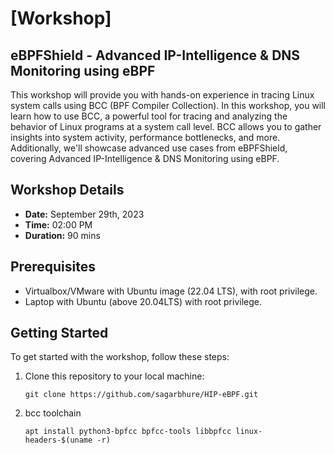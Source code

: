 # [Workshop]
## eBPFShield - Advanced IP-Intelligence & DNS Monitoring using eBPF

This workshop will provide you with hands-on experience in tracing Linux system calls using BCC (BPF Compiler Collection). In this workshop, you will learn how to use BCC, a powerful tool for tracing and analyzing the behavior of Linux programs at a system call level. BCC allows you to gather insights into system activity, performance bottlenecks, and more. Additionally, we'll showcase advanced use cases from eBPFShield, covering Advanced IP-Intelligence & DNS Monitoring using eBPF.
## Workshop Details

- **Date:** September 29th, 2023
- **Time:** 02:00 PM
- **Duration:** 90 mins

## Prerequisites

- Virtualbox/VMware with Ubuntu image (22.04 LTS), with root privilege.
- Laptop with Ubuntu (above 20.04LTS) with root privilege.

## Getting Started

To get started with the workshop, follow these steps:

1. Clone this repository to your local machine:

   ```shell
   git clone https://github.com/sagarbhure/HIP-eBPF.git

2. bcc toolchain
     ```shell
   apt install python3-bpfcc bpfcc-tools libbpfcc linux-headers-$(uname -r)
